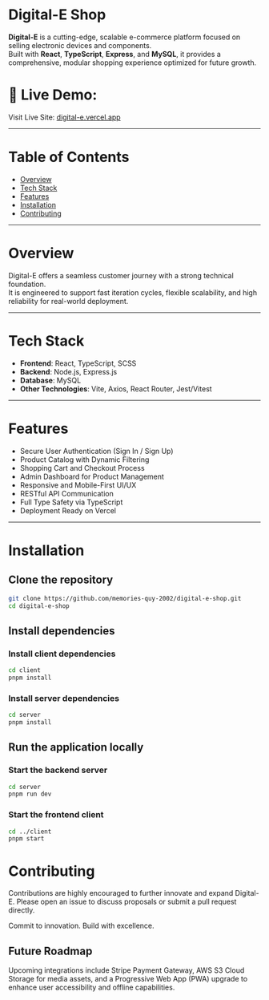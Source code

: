 # Digital-E Shop

**Digital-E** is a cutting-edge, scalable e-commerce platform focused on selling electronic devices and components.  
Built with **React**, **TypeScript**, **Express**, and **MySQL**, it provides a comprehensive, modular shopping experience optimized for future growth.

# 🚀 Live Demo:
Visit Live Site: [digital-e.vercel.app](https://digital-e.vercel.app)

---

# Table of Contents
- [Overview](#overview)
- [Tech Stack](#tech-stack)
- [Features](#features)
- [Installation](#installation)
- [Contributing](#contributing)

---

# Overview

Digital-E offers a seamless customer journey with a strong technical foundation.  
It is engineered to support fast iteration cycles, flexible scalability, and high reliability for real-world deployment.

---

# Tech Stack

- **Frontend**: React, TypeScript, SCSS
- **Backend**: Node.js, Express.js
- **Database**: MySQL
- **Other Technologies**: Vite, Axios, React Router, Jest/Vitest

---

# Features

-  Secure User Authentication (Sign In / Sign Up)
-  Product Catalog with Dynamic Filtering
-  Shopping Cart and Checkout Process
-  Admin Dashboard for Product Management
-  Responsive and Mobile-First UI/UX
-  RESTful API Communication
-  Full Type Safety via TypeScript
-  Deployment Ready on Vercel

---

# Installation

## Clone the repository
```bash
git clone https://github.com/memories-quy-2002/digital-e-shop.git
cd digital-e-shop
```

## Install dependencies

### Install client dependencies
```bash
cd client
pnpm install
```

### Install server dependencies
```bash
cd server
pnpm install
```

## Run the application locally

### Start the backend server
```bash
cd server
pnpm run dev
```

### Start the frontend client
```bash
cd ../client
pnpm start
```

# Contributing
Contributions are highly encouraged to further innovate and expand Digital-E.
Please open an issue to discuss proposals or submit a pull request directly.

Commit to innovation. Build with excellence.

## Future Roadmap
Upcoming integrations include Stripe Payment Gateway, AWS S3 Cloud Storage for media assets, and a Progressive Web App (PWA) upgrade to enhance user accessibility and offline capabilities.
